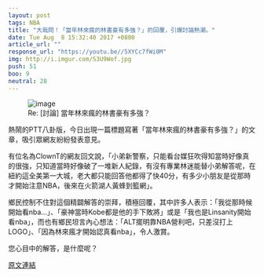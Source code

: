 ```yaml
---
layout: post
tags: NBA
title: "大哉問！「當年林來瘋的林書豪有多強？」的回覆，引爆討論熱潮。"
date: Tue Aug  8 15:32:40 2017 +0800
article_url: ""
response_url: "https://youtu.be//5XYCc7fWi0M"
img: http://i.imgur.com/S3U9Wof.jpg
push: 51
boo: 9
neutral: 28
---
```


<figure>
<img src="http://i.imgur.com/S3U9Wof.jpg" alt="image">
<figcaption>
Re: [討論] 當年林來瘋的林書豪有多強？
</figcaption>
</figure>



熱鬧的PTT八卦版，今日出現一篇標題寫著「當年林來瘋的林書豪有多強？」的文章，吸引眾網友紛紛發表意見。

有位名為ClownT的網友回文說，「小弟新警察，只能看台媒狂吹得知當時好像真的很強，只知道當時好像破了一堆新人紀錄，有沒有專業林迷能替小弟解答呢，在紐約這全美第一大城，老大都只能回答他都得了快40分，有多少小朋友是從那時才開始注意NBA，後來在火箭湖人黃蜂到籃網」。

鄉民控制不住對這個精闢解答的崇拜，積極回覆，其中許多人表示：「我從那時候開始看nba...」、「豪神當時Kobe都是他的手下敗將」或是「我也是Linsanity開始看nba」，而也有鄉民坦言內心想法：「ALT擺明靠NBA營利吧，只差沒打上LOGO」、「因為林來瘋才開始認真看nba」，令人激賞。

您心目中的解答，是什麼呢？

<a href = "https://www.ptt.cc/bbs/NBA/M.1502177563.A.531.html">原文連結</a>

